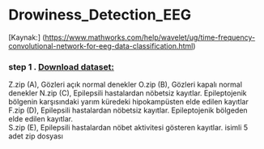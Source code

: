 # Drowiness_Detection_EEG

[Kaynak:] (https://www.mathworks.com/help/wavelet/ug/time-frequency-convolutional-network-for-eeg-data-classification.html)

### step 1 . [Download dataset:](https://www.upf.edu/web/ntsa/downloads/-/asset_publisher/xvT6E4pczrBw/content/2001-indications-of-nonlinear-deterministic-and-finite-dimensional-structures-in-time-series-of-brain-electrical-activity-dependence-on-recording-regi?inheritRedirect=false&redirect=https://www.upf.edu/web/ntsa/downloads?p_p_id%3D101_INSTANCE_xvT6E4pczrBw%26p_p_lifecycle%3D0%26p_p_state%3Dnormal%26p_p_mode%3Dview%26p_p_col_id%3Dcolumn-1%26p_p_col_count%3D1#.X5Ep-S337UI)
Z.zip (A), Gözleri açık normal denekler
O.zip (B), Gözleri kapalı normal denekler
N.zip (C), Epilepsili hastalardan nöbetsiz kayıtlar. Epileptojenik bölgenin karşısındaki yarım küredeki hipokampüsten elde edilen kayıtlar
F.zip (D), Epilepsili hastalardan nöbetsiz kayıtlar. Epileptojenik bölgeden elde edilen kayıtlar.  
S.zip (E), Epilepsili hastalardan nöbet aktivitesi gösteren kayıtlar.
isimli 5 adet zip dosyası
